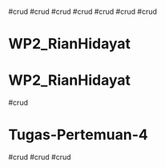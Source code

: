 #crud
#crud
#crud
#crud
#crud
#crud
#crud
# WP2_RianHidayat
# WP2_RianHidayat
#crud
# Tugas-Pertemuan-4
#crud
#crud
#crud
